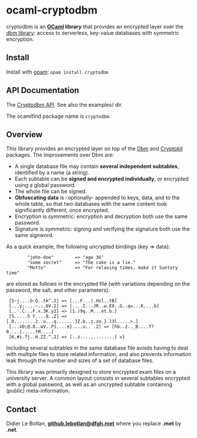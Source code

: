 # ocaml-cryptodbm

cryptodbm is an **[OCaml](http://ocaml.org/) library** that provides an encrypted layer over the [dbm library](https://github.com/ocaml/dbm): access to serverless, key-value databases with symmetric encryption.

## Install

Install with [opam](https://opam.ocaml.org/): `opam install cryptodbm`

## API Documentation

The [Cryptodbm API](https://lebotlan.github.io/ocaml-cryptodbm/index.html).
See also the examples/ dir.

The ocamlfind package name is `cryptodbm`.


## Overview

This library provides an encrypted layer on top of the [Dbm](https://github.com/ocaml/dbm) and [Cryptokit](https://github.com/xavierleroy/cryptokit/) packages. The improvements over Dbm are:
* A single database file may contain **several independent subtables**, identified by a name (a string).
* Each subtable can be **signed and encrypted individually**, or encrypted using a global password.
* The whole file can be signed.
* **Obfuscating data** is -optionally- appended to keys, data, and to the whole table, so that two databases with
   the same content look significantly different, once encrypted.
* Encryption is symmetric: encryption and decryption both use the same password.
* Signature is symmetric: signing and verifying the signature both use the same signword.

As a quick example, the following uncrypted bindings (key => data):
```
        "john-doe"        => "age 36"
        "some secret"     => "The cake is a lie."
        "Motto"           => "For relaxing times, make it Suntory time"
```
are stored as follows in the encrypted file (with variations depending on the password, the salt, and other parameters):
```
 [S~j....O.Q..tk^.2] => [...F...).Hsl..tB]
 [...y;....~.:.6V.2] => [....I...JR..w.E9..G..q=...K....b]
 [..'.C...F.x.3K.y2] => [1.)9q..M...et.b.]
 [S.....5 Y....8..2] => [.D........2..u...q.......}Z.b..z.zo.}.l3l.....>.]
 [...xD;@.8..wV..P1....e}....u..`.2] => [hb..2.._B....Y?0....|.....tM....]
 [K.#i.7j..H.ZZ.^.2] => [..z....,........] v}
```

Including several subtables in the same
database file avoids having to deal with multiple files to store related information, 
and also prevents information leak through the number and sizes of a set of database files.

This library was primarily designed to store encrypted exam files on a university server. A common layout consists in
several subtables encrypted with a global password, as well as an uncrypted subtable containing (public) meta-information.


## Contact

Didier Le Botlan, **github.lebotlan@dfgh.met**  where you replace **.met** by **.net**.

